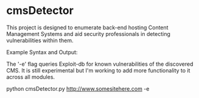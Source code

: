 cmsDetector
===========

This project is designed to enumerate back-end hosting Content Management Systems and aid security professionals in detecting vulnerabilities within them.

Example Syntax and Output:

The '-e' flag queries Exploit-db for known vulnerabilities of the discovered CMS. It is still experimental but I'm working to add more functionality to it across all modules.

python cmsDetector.py http://www.somesitehere.com -e
